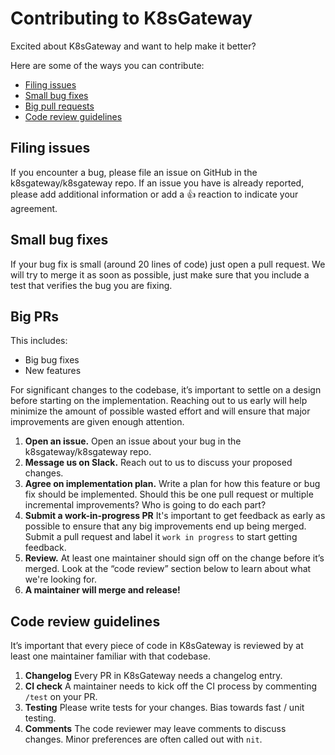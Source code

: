 # Contributing to K8sGateway

Excited about K8sGateway and want to help make it better?

Here are some of the ways you can contribute:

* [Filing issues](#filing-issues)
* [Small bug fixes](#small-bug-fixes)
* [Big pull requests](#big-prs)
* [Code review guidelines](#code-review-guidelines)

## Filing issues

If you encounter a bug, please file an issue on GitHub in the k8sgateway/k8sgateway repo.
If an issue you have is already reported, please add additional information or add a 👍 reaction to indicate your agreement.

## Small bug fixes

If your bug fix is small (around 20 lines of code) just open a pull request. We will try to merge it as soon as possible,
just make sure that you include a test that verifies the bug you are fixing.

## Big PRs

This includes:

- Big bug fixes
- New features

For significant changes to the codebase, it’s important to settle on a design before starting on the implementation. Reaching out to us early will help minimize the amount of possible wasted effort and will ensure that major improvements are given enough attention.

1. **Open an issue.** Open an issue about your bug in the k8sgateway/k8sgateway repo.
2. **Message us on Slack.** Reach out to us to discuss your proposed changes.
3. **Agree on implementation plan.** Write a plan for how this feature or bug fix should be implemented. Should this be one pull request or multiple incremental improvements? Who is going to do each part?
4. **Submit a work-in-progress PR** It's important to get feedback as early as possible to ensure that any big improvements end up being merged. Submit a pull request and label it `work in progress` to start getting feedback.
5. **Review.** At least one maintainer should sign off on the change before it’s merged. Look at the “code review” section below to learn about what we're looking for.
6. **A maintainer will merge and release!**

## Code review guidelines

It’s important that every piece of code in K8sGateway is reviewed by at least one maintainer familiar with that codebase.

1. **Changelog** Every PR in K8sGateway needs a changelog entry.
2. **CI check** A maintainer needs to kick off the CI process by commenting `/test` on your PR.
3. **Testing** Please write tests for your changes. Bias towards fast / unit testing.
4. **Comments** The code reviewer may leave comments to discuss changes. Minor preferences are often called out with `nit`.

